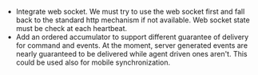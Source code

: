 - Integrate web socket. We must try to use the web socket first and fall back to the standard http mechanism if not available. Web socket state must be check at each heartbeat.
- Add an ordered accumulator to support different guarantee of delivery for command and events. At the moment, server generated events are nearly guaranteed to be delivered while agent
driven ones aren't. This could be used also for mobile synchronization.

